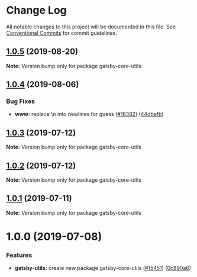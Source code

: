 # Change Log

All notable changes to this project will be documented in this file.
See [Conventional Commits](https://conventionalcommits.org) for commit guidelines.

## [1.0.5](https://github.com/gatsbyjs/gatsby/compare/gatsby-core-utils@1.0.4...gatsby-core-utils@1.0.5) (2019-08-20)

**Note:** Version bump only for package gatsby-core-utils

## [1.0.4](https://github.com/gatsbyjs/gatsby/compare/gatsby-core-utils@1.0.3...gatsby-core-utils@1.0.4) (2019-08-06)

### Bug Fixes

- **www:** replace \n into newlines for guess ([#16382](https://github.com/gatsbyjs/gatsby/issues/16382)) ([44dbafb](https://github.com/gatsbyjs/gatsby/commit/44dbafb))

## [1.0.3](https://github.com/gatsbyjs/gatsby/compare/gatsby-core-utils@1.0.2...gatsby-core-utils@1.0.3) (2019-07-12)

**Note:** Version bump only for package gatsby-core-utils

## [1.0.2](https://github.com/gatsbyjs/gatsby/compare/gatsby-core-utils@1.0.1...gatsby-core-utils@1.0.2) (2019-07-12)

**Note:** Version bump only for package gatsby-core-utils

## [1.0.1](https://github.com/gatsbyjs/gatsby/compare/gatsby-core-utils@1.0.0...gatsby-core-utils@1.0.1) (2019-07-11)

**Note:** Version bump only for package gatsby-core-utils

# 1.0.0 (2019-07-08)

### Features

- **gatsby-utils:** create new package gatsby-core-utils ([#15451](https://github.com/gatsbyjs/gatsby/issues/15451)) ([0c890a6](https://github.com/gatsbyjs/gatsby/commit/0c890a6))
